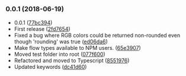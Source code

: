## <small>0.0.1 (2018-06-19)</small>

* 0.0.1 ([77bc394](https://github.com/wessberg/color/commit/77bc394))
* First release ([2fd7654](https://github.com/wessberg/color/commit/2fd7654))
* Fixed a bug where RGB colors could be returned non-rounded even though 'rounding' was true ([ed06da6](https://github.com/wessberg/color/commit/ed06da6))
* Make flow types available to NPM users. ([65e3907](https://github.com/wessberg/color/commit/65e3907))
* Moved test folder into root ([077f600](https://github.com/wessberg/color/commit/077f600))
* Refactored and moved to Typescript ([8551976](https://github.com/wessberg/color/commit/8551976))
* Updated keywords ([dc41d60](https://github.com/wessberg/color/commit/dc41d60))



